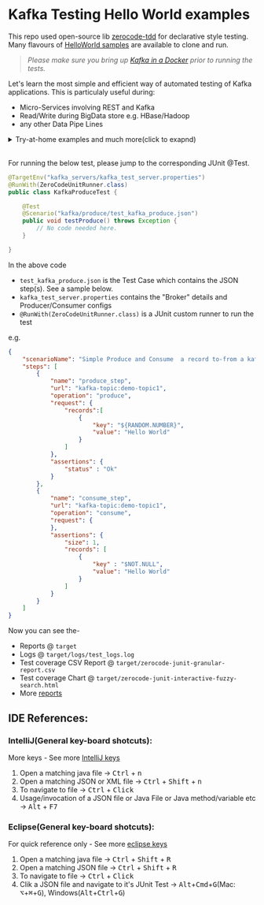 # Kafka Testing Hello World examples

This repo used open-source lib [zerocode-tdd](https://github.com/authorjapps/zerocode) for declarative style testing. Many flavours of [HelloWorld samples](https://github.com/authorjapps/zerocode/blob/master/README.md#hello-world-) are available to clone and run.

> _Please make sure you bring up [Kafka in a Docker](https://github.com/authorjapps/zerocode-docker-factory/wiki/Docker-container-for-Kafka-and-Schema-Registry) prior to running the tests._

Let's learn the most simple and efficient way of automated testing of Kafka applications. 
This is particulaly useful during:

+ Micro-Services involving REST and Kafka
+ Read/Write during BigData store e.g. HBase/Hadoop
+ any other Data Pipe Lines

<details>
  <summary>Try-at-home examples and much more(click to exapnd)</summary>

+ [Kafka testing - Examples to run at home](https://github.com/authorjapps/hello-kafka-stream-testing/tree/master/src/test/resources/kafka)

+ [Kafka testing - An Intro](https://github.com/authorjapps/zerocode/wiki/Kafka-Testing-Introduction)

+ [Other HelloWorld examples](https://github.com/authorjapps/zerocode/blob/master/README.md#hello-world-), such as Spring boot app testing, Performance testing, Kotlin app testing etc.

</details>

<br/>

For running the below test, please jump to the corresponding JUnit @Test.

```java
@TargetEnv("kafka_servers/kafka_test_server.properties")
@RunWith(ZeroCodeUnitRunner.class)
public class KafkaProduceTest {

    @Test
    @Scenario("kafka/produce/test_kafka_produce.json")
    public void testProduce() throws Exception {
        // No code needed here.
    }

}
```

In the above code 

- `test_kafka_produce.json` is the Test Case which contains the JSON step(s). See a sample below.
- `kafka_test_server.properties` contains the "Broker" details and Producer/Consumer configs
- `@RunWith(ZeroCodeUnitRunner.class)` is a JUnit custom runner to run the test


e.g.
```json
{
    "scenarioName": "Simple Produce and Consume  a record to-from a kafka topic",
    "steps": [
        {
            "name": "produce_step",
            "url": "kafka-topic:demo-topic1",
            "operation": "produce",
            "request": {
                "records":[
                    {
                        "key": "${RANDOM.NUMBER}",
                        "value": "Hello World"
                    }
                ]
            },
            "assertions": {
                "status" : "Ok"
            }
        },
        {
            "name": "consume_step",
            "url": "kafka-topic:demo-topic1",
            "operation": "consume",
            "request": {
            },
            "assertions": {
                "size": 1,
                "records": [
                    {
                        "key" : "$NOT.NULL",
                        "value": "Hello World"
                    }
                ]
            }
        }
    ]
}

```

Now you can see the-
* Reports @ `target`
* Logs @ `target/logs/test_logs.log`
* Test coverage CSV Report @ `target/zerocode-junit-granular-report.csv`
* Test coverage Chart @ `target/zerocode-junit-interactive-fuzzy-search.html`
* More [reports](https://github.com/authorjapps/zerocode#generated-reports-and-charts)

## IDE References:

### IntelliJ(General key-board shotcuts):
More keys - See more [IntelliJ keys](https://www.jetbrains.com/help/idea/mastering-intellij-idea-keyboard-shortcuts.html)
1. Open a matching java file -> <kbd>Ctrl</kbd> + <kbd>n</kbd>
1. Open a matching JSON or XML file -> <kbd>Ctrl</kbd> + <kbd>Shift</kbd> + <kbd>n</kbd>
1. To navigate to file -> <kbd>Ctrl</kbd> + <kbd>Click</kbd>
1. Usage/invocation of a JSON file or Java File or Java method/variable etc -> <kbd>Alt</kbd> + <kbd>F7</kbd>

### Eclipse(General key-board shotcuts):
For quick reference only - See more [eclipse keys](https://www.linkedin.com/pulse/top-30-eclipse-keyboard-shortcuts-java-programmer-jayveersinh-solanki/)
1. Open a matching java file -> <kbd>Ctrl</kbd> + <kbd>Shift</kbd> + <kbd>R</kbd>
1. Open a matching JSON file -> <kbd>Ctrl</kbd> + <kbd>Shift</kbd> + <kbd>R</kbd>
1. To navigate to file -> <kbd>Ctrl</kbd> + <kbd>Click</kbd>
1. Clik a JSON file and navigate to it's JUnit Test -> <kbd>Alt</kbd>+<kbd>Cmd</kbd>+<kbd>G</kbd>(Mac: <kbd>⌥</kbd>+<kbd>⌘</kbd>+<kbd>G</kbd>), Windows(<kbd>Alt</kbd>+<kbd>Ctrl</kbd>+<kbd>G</kbd>)
